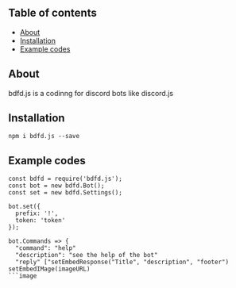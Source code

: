 ## Table of contents

- [About](#about)
- [Installation](#installation)
- [Example codes](#examples)

## About

bdfd.js is a codinng for discord bots like discord.js

## Installation

`npm i bdfd.js --save`

## Example codes

```
const bdfd = require('bdfd.js');
const bot = new bdfd.Bot();
const set = new bdfd.Settings();

bot.set({
  prefix: '!',
  token: 'token'
});

bot.Commands => {
  "command": "help"
  "description": "see the help of the bot"
  "reply" ["setEmbedResponse("Title", "description", "footer") setEmbedIMage(imageURL)
```image
